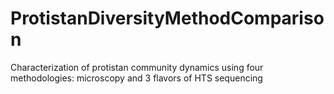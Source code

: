 # ProtistanDiversityMethodComparison
Characterization of protistan community dynamics using four methodologies: microscopy and 3 flavors of HTS sequencing
